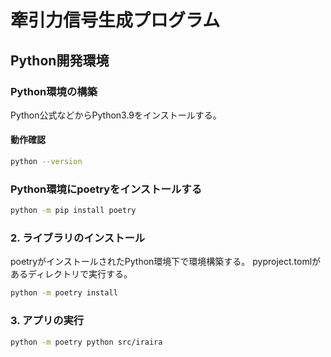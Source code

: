 # 牽引力信号生成プログラム

## Python開発環境

### Python環境の構築

Python公式などからPython3.9をインストールする。

#### 動作確認

```sh
python --version
```

### Python環境にpoetryをインストールする

```sh
python -m pip install poetry
```

### 2. ライブラリのインストール

poetryがインストールされたPython環境下で環境構築する。 pyproject.tomlがあるディレクトリで実行する。

```sh
python -m poetry install
```

### 3. アプリの実行

```sh
python -m poetry python src/iraira
```
